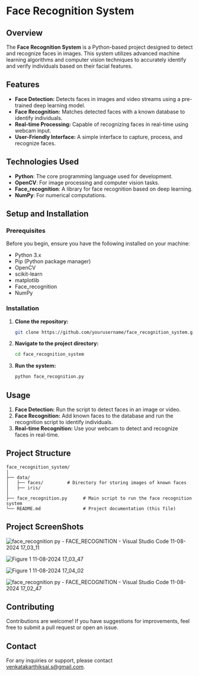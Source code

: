 # Face Recognition System

## Overview

The **Face Recognition System** is a Python-based project designed to detect and recognize faces in images. This system utilizes advanced machine learning algorithms and computer vision techniques to accurately identify and verify individuals based on their facial features.

## Features

- **Face Detection:** Detects faces in images and video streams using a pre-trained deep learning model.
- **Face Recognition:** Matches detected faces with a known database to identify individuals.
- **Real-time Processing:** Capable of recognizing faces in real-time using webcam input.
- **User-Friendly Interface:** A simple interface to capture, process, and recognize faces.

## Technologies Used

- **Python**: The core programming language used for development.
- **OpenCV**: For image processing and computer vision tasks.
- **Face_recognition**: A library for face recognition based on deep learning.
- **NumPy**: For numerical computations.

## Setup and Installation

### Prerequisites

Before you begin, ensure you have the following installed on your machine:

- Python 3.x
- Pip (Python package manager)
- OpenCV
- scikit-learn
- matplotlib
- Face_recognition
- NumPy

### Installation

1. **Clone the repository:**
   ```bash
   git clone https://github.com/yourusername/face_recognition_system.git
   ```
2. **Navigate to the project directory:**
   ```bash
   cd face_recognition_system
   ```
3. **Run the system:**
   ```bash
   python face_recognition.py
   ```

## Usage

1. **Face Detection:** Run the script to detect faces in an image or video.
2. **Face Recognition:** Add known faces to the database and run the recognition script to identify individuals.
3. **Real-time Recognition:** Use your webcam to detect and recognize faces in real-time.

## Project Structure

```
face_recognition_system/
│
├── data/
│   ├── faces/         # Directory for storing images of known faces
│   ├── iris/         
│
├── face_recognition.py      # Main script to run the face recognition system
└── README.md                # Project documentation (this file)
```

## Project ScreenShots

![face_recognition py - FACE_RECOGNITION - Visual Studio Code 11-08-2024 17_03_11](https://github.com/user-attachments/assets/9fb05a4e-de82-4a99-b013-4533ae79a791)

![Figure 1 11-08-2024 17_03_47](https://github.com/user-attachments/assets/0bbcb9bf-49ad-4ccf-9e8b-11798f9b1f3e)

![Figure 1 11-08-2024 17_04_02](https://github.com/user-attachments/assets/e531d3d4-de82-4acb-b67a-4e87aafb1d5a)

![face_recognition py - FACE_RECOGNITION - Visual Studio Code 11-08-2024 17_02_47](https://github.com/user-attachments/assets/d6edf07d-eb1e-41af-a766-af5483d03e7c)

## Contributing

Contributions are welcome! If you have suggestions for improvements, feel free to submit a pull request or open an issue.

## Contact

For any inquiries or support, please contact [venkatakarthiksai.s@gmail.com](mailto:venkatakarthiksai.s@gmail.com).
